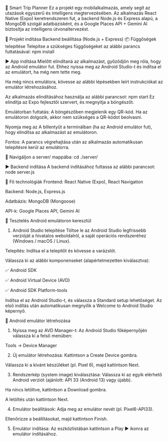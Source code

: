 🧳 Smart Trip Planner
Ez a projekt egy mobilalkalmazás, amely segít az utazások egyszerű és intelligens megtervezésében. Az alkalmazás React Native (Expo) keretrendszeren fut, a backend Node.js és Express alapú, a MongoDB szolgál adatbázisként, és a Google Places API + Gemini AI biztosítja az intelligens útvonaltervezést.

🚀 Projekt indítása
Backend beállítása (Node.js + Express)
📦 Függőségek telepítése
Telepítse a szükséges függőségeket az alábbi parancs futtatásával:
npm install

▶️ App indítása
Mielőtt elindítaná az alkalmazást, győződjön meg róla, hogy az Android emulátor fut. Ehhez nyissa meg az Android Studio-t és indítsa el az emulátort, ha még nem tette meg.

Ha még nincs emulátora, kövesse az alábbi lépésekben leírt instrukciókat az emulátor létrehozásához.

Az alkalmazás elindításához használja az alábbi parancsot:
npm start
Ez elindítja az Expo fejlesztői szervert, és megnyitja a böngészőt.

Emulátorban futtatás:
A böngészőben megjelenik egy QR-kód. Ha az emulátoron dolgozik, akkor nem szükséges a QR-kódot beolvasni.

Nyomja meg az A billentyűt a terminálban (ha az Android emulátor fut), hogy elindítsa az alkalmazást az emulátoron.

Fontos: A parancs végrehajtása után az alkalmazás automatikusan telepítésre kerül az emulátorra.

📁 Navigáljon a server/ mappába:
cd ./server/

▶️ Backend indítása
A backend indításához futtassa az alábbi parancsot:
node server.js

🧠 Fő technológiák
Frontend: React Native (Expo), React Navigation

Backend: Node.js, Express.js

Adatbázis: MongoDB (Mongoose)

API-k: Google Places API, Gemini AI

📱 Tesztelés Android emulátoron keresztül

1. Android Studio telepítése
   Töltse le az Android Studio legfrissebb verzióját a hivatalos weboldalról, a saját operációs rendszeréhez (Windows / macOS / Linux).

Telepítés:
Indítsa el a telepítőt és kövesse a varázslót.

Válassza ki az alábbi komponenseket (alapértelmezetten kiválasztva):

✅ Android SDK

✅ Android Virtual Device (AVD)

✅ Android SDK Platform-tools

Indítsa el az Android Studio-t, és válassza a Standard setup lehetőséget. Az első indítás után automatikusan megnyílik a Welcome to Android Studio képernyő.

📲 Android emulátor létrehozása

1. Nyissa meg az AVD Manager-t:
   Az Android Studio főképernyőjén válassza ki a felső menüben:

Tools → Device Manager

2. Új emulátor létrehozása:
   Kattintson a Create Device gombra.

Válassza ki a kívánt készüléket (pl. Pixel 6), majd kattintson Next.

3. Rendszerkép (system image) kiválasztása:
   Válassza ki az egyik elérhető Android verziót (ajánlott: API 33 (Android 13) vagy újabb).

Ha nincs letöltve, kattintson a Download gombra.

A letöltés után kattintson Next.

4. Emulátor beállítások:
   Adja meg az emulátor nevét (pl. Pixel6-API33).

Ellenőrizze a beállításokat, majd kattintson Finish.

5. Emulátor indítása:
   Az eszközlistában kattintson a Play ▶️ ikonra az emulátor indításához.
